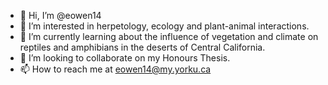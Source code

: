 - 👋 Hi, I’m @eowen14
- 👀 I’m interested in herpetology, ecology and plant-animal interactions.
- 🌱 I’m currently learning about the influence of vegetation and climate on reptiles and amphibians in the deserts of Central California.
- 💞️ I’m looking to collaborate on my Honours Thesis.
- 📫 How to reach me at eowen14@my.yorku.ca 

<!---
eowen14/eowen14 is a ✨ special ✨ repository because its `README.md` (this file) appears on your GitHub profile.
You can click the Preview link to take a look at your changes.
--->
